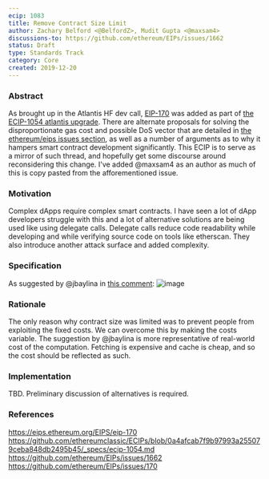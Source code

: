 ```yaml
---
ecip: 1083
title: Remove Contract Size Limit
author: Zachary Belford <@BelfordZ>, Mudit Gupta <@maxsam4>
discussions-to: https://github.com/ethereum/EIPs/issues/1662
status: Draft
type: Standards Track
category: Core
created: 2019-12-20
---
```


### Abstract

As brought up in the Atlantis HF dev call, [EIP-170](https://eips.ethereum.org/EIPS/eip-170) was added as part of [the ECIP-1054 atlantis upgrade](https://github.com/ethereumclassic/ECIPs/blob/0a4afcab7f9b97993a255079ceba848db2495b45/_specs/ecip-1054.md). There are alternate proposals for solving the disproportionate gas cost and possible DoS vector that are detailed in [the ethereum/eips issues section](https://github.com/ethereum/EIPs/issues/1662), as well as a number of arguments as to why it hampers smart contract development significantly. This ECIP is to serve as a mirror of such thread, and hopefully get some discourse around reconsidering this change. I've added @maxsam4 as an author as much of this is copy pasted from the afforementioned issue.

### Motivation

Complex dApps require complex smart contracts. I have seen a lot of dApp developers struggle with this and a lot of alternative solutions are being used like using delegate calls. Delegate calls reduce code readability while developing and while verifying source code on tools like etherscan. They also introduce another attack surface and added complexity.

### Specification

As suggested by @jbaylina in [this comment](https://github.com/ethereum/EIPs/issues/170#issuecomment-258416413):
![image](https://user-images.githubusercontent.com/1787231/61341343-ba411200-a7fa-11e9-8094-6b248085c9ff.png)

### Rationale

The only reason why contract size was limited was to prevent people from exploiting the fixed costs. We can overcome this by making the costs variable. The suggestion by @jbaylina is more representative of real-world cost of the computation. Fetching is expensive and cache is cheap, and so the cost should be reflected as such.

### Implementation

TBD. Preliminary discussion of alternatives is required.

### References

https://eips.ethereum.org/EIPS/eip-170
https://github.com/ethereumclassic/ECIPs/blob/0a4afcab7f9b97993a255079ceba848db2495b45/_specs/ecip-1054.md
https://github.com/ethereum/EIPs/issues/1662
https://github.com/ethereum/EIPs/issues/170
